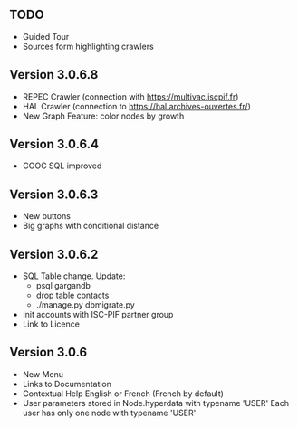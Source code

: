## TODO
* Guided Tour
* Sources form highlighting crawlers


## Version 3.0.6.8
* REPEC Crawler (connection with https://multivac.iscpif.fr)
* HAL Crawler (connection to https://hal.archives-ouvertes.fr/)
* New Graph Feature: color nodes by growth

## Version 3.0.6.4
* COOC SQL improved

## Version 3.0.6.3
* New buttons
* Big graphs with conditional distance

## Version 3.0.6.2
* SQL Table change. Update:
    * psql gargandb
    * drop table contacts
    * ./manage.py dbmigrate.py
* Init accounts with ISC-PIF partner group
* Link to Licence

## Version 3.0.6
* New Menu
* Links to Documentation
* Contextual Help English or French (French by default)
* User parameters stored in Node.hyperdata with typename 'USER'
  Each user has only one node with typename 'USER'
